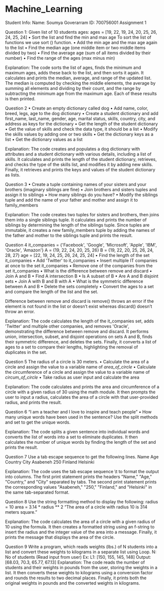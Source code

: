 # Machine_Learning
Student Info:
Name: Soumya Goverarram
ID: 700756001
                                  Assignment 1

Question 1:
Given list of 10 students ages: ages = [19, 22, 19, 24, 20, 25, 26, 24, 25, 24]
 • Sort the list and find the min and max age
        To sort the list of functions we use sort () function. 
 • Add the min age and the max age again to the list 
• Find the median age (one middle item or two middle items divided by two) 
• Find the average age (sum of all items divided by their number) 
• Find the range of the ages (max minus min)

Explanation:
The code sorts the list of ages, finds the minimum and maximum ages, adds these back to the list, and then sorts it again. It calculates and prints the median, average, and range of the updated list. The median is computed by checking the middle elements, the average by summing all elements and dividing by their count, and the range by subtracting the minimum age from the maximum age. Each of these results is then printed.

Question 2
• Create an empty dictionary called dog 
• Add name, color, breed, legs, age to the dog dictionary 
• Create a student dictionary and add first_name, last_name, gender, age, marital status, skills, country, city, and address as keys for the dictionary
• Get the length of the student dictionary 
• Get the value of skills and check the data type, it should be a list 
• Modify the skills values by adding one or two skills 
• Get the dictionary keys as a list 
• Get the dictionary values as a list

Explanation:
The code creates and populates a dog dictionary with attributes and a student dictionary with various details, including a list of skills. It calculates and prints the length of the student dictionary, retrieves, and checks the type of the skills list, and modifies it by adding new skills. Finally, it retrieves and prints the keys and values of the student dictionary as lists.


Question 3 
• Create a tuple containing names of your sisters and your brothers (imaginary siblings are fine) 
• Join brothers and sisters tuples and assign it to siblings 
• How many siblings do you have? 
• Modify the siblings tuple and add the name of your father and mother and assign it to family_members


Explanation:
The code creates two tuples for sisters and brothers, then joins them into a single siblings tuple. It calculates and prints the number of siblings by determining the length of the siblings tuple. Since tuples are immutable, it creates a new family_members tuple by adding the names of the father and mother to the siblings tuple and prints the result.

Question 4 
it_companies = {'Facebook', 'Google', 'Microsoft', 'Apple', 'IBM', 'Oracle', 'Amazon'} A = {19, 22, 24, 20, 25, 26} B = {19, 22, 20, 25, 26, 24, 28, 27} age = [22, 19, 24, 25, 26, 24, 25, 24] 
• Find the length of the set it_companies 
• Add 'Twitter' to it_companies 
• Insert multiple IT companies at once to the set it_companies
• Remove one of the companies from the set it_companies 
• What is the difference between remove and discard 
• Join A and B 
• Find A intersection B 
• Is A subset of B 
• Are A and B disjoint sets 
• Join A with B and B with A 
• What is the symmetric difference between A and B 
• Delete the sets completely 
• Convert the ages to a set and compare the length of the list and the set.

Difference between remove and discard is remove() throws an error if the element is not found in the list or doesn’t exist whereas discard() doesn’t throw an error.
 
Explanation:
The code calculates the length of the it_companies set, adds 'Twitter' and multiple other companies, and removes 'Oracle', demonstrating the difference between remove and discard. It performs union, intersection, subset, and disjoint operations on sets A and B, finds their symmetric difference, and deletes the sets. Finally, it converts a list of ages to a set to compare their lengths, highlighting the removal of duplicates in the set.

Question 5 
The radius of a circle is 30 meters. 
• Calculate the area of a circle and assign the value to a variable name of _area_of_circle_ 
• Calculate the circumference of a circle and assign the value to a variable name of _circum_of_circle_ 
• Take radius as user input and calculate the area

Explanation:
The code calculates and prints the area and circumference of a circle with a given radius of 30 using the math module. It then prompts the user to input a radius, calculates the area of a circle with that user-provided radius, and prints the result.

Question 6 
“I am a teacher and I love to inspire and teach people” 
• How many unique words have been used in the sentence? Use the split methods and set to get the unique words.

Explanation:
The code splits a given sentence into individual words and converts the list of words into a set to eliminate duplicates. It then calculates the number of unique words by finding the length of the set and prints the result.

Question 7 
Use a tab escape sequence to get the following lines. 
Name Age Country City 
Asabeneh 250 Finland Helsinki


Explanation:
The code uses the tab escape sequence \t to format the output into columns. The first print statement prints the headers "Name," "Age," "Country," and "City" separated by tabs. The second print statement prints the corresponding values "Asabeneh," "250," "Finland," and "Helsinki" in the same tab-separated format.


Question 8 
Use the string formatting method to display the following: radius = 10 area = 3.14 * radius ** 2 “The area of a circle with radius 10 is 314 meters square.”


Explanation:
The code calculates the area of a circle with a given radius of 10 using the formula. It then creates a formatted string using an f-string to insert the radius and the integer value of the area into a message. Finally, it prints the message that displays the area of the circle.

Question 9 
Write a program, which reads weights (lbs.) of N students into a list and convert these weights to kilograms in a separate list using Loop. N: No of students (Read input from user) Ex: L1: [150, 155, 145, 148] Output: [68.03, 70.3, 65.77, 67.13]
Explanation:
The code reads the number of students and their weights in pounds from the user, storing the weights in a list. It then converts these weights to kilograms using a conversion factor and rounds the results to two decimal places. Finally, it prints both the original weights in pounds and the converted weights in kilograms.

